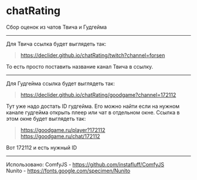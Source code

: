# chatRating
Сбор оценок из чатов Твича и Гудгейма

---

Для Твича ссылка будет выглядеть так:
> https://declider.github.io/chatRating/twitch?channel=forsen

То есть просто поставить название канал Твича в ссылку.

---

Для Гудгейма ссылка будет выглядеть так:  
> https://declider.github.io/chatRating/goodgame?channel=172112

Тут уже надо достать ID гудгейма. Его можно найти если на нужном канале гудгейма открыть плеер или чат в отдельном окне. Ссылка в этом окне будет выглядеть так:  
> https://goodgame.ru/player?172112  
> https://goodgame.ru/chat/172112

Вот 172112 и есть нужный ID

---

Использовано:
ComfyJS - https://github.com/instafluff/ComfyJS  
Nunito - https://fonts.google.com/specimen/Nunito
